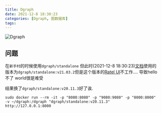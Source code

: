 ```yaml
---
title: Dgraph
date: 2021-12-8 18:30:23
categories: [Dgraph, 图数据库]
tags:
---
```


![Dgraph](https://dgraph.io/docs//images/dgraph.svg "Dgraph")
## 问题
在`新手村`的时候使用`dgraph/standalone` 但此时(2021-12-8 18:30:23)[文档](https://dgraph.io/docs/get-started/)使用的版本为`dgraph/standalone:v21.03.2`但是这个版本的[Ratel UI](http://localhost:8000)不工作.... 导致hello 不了 world很是难受

结果换了`dgraph/standalone:v20.11.3`好了诶.
```
sudo docker run --rm -it -p "8080:8080" -p "9080:9080" -p "8000:8000" -v ~/dgraph:/dgraph "dgraph/standalone:v20.11.3"
http://127.0.0.1:8000
```
